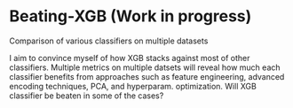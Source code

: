 # Beating-XGB (Work in progress)
Comparison of various classifiers on multiple datasets

I aim to convince myself of how XGB stacks against most of other classifiers.
Multiple metrics  on multiple datsets will reveal how much each classifier benefits from approaches such as feature engineering, advanced encoding techniques, 
PCA, and hyperparam. optimization. Will XGB classifier be beaten in some of the cases?

